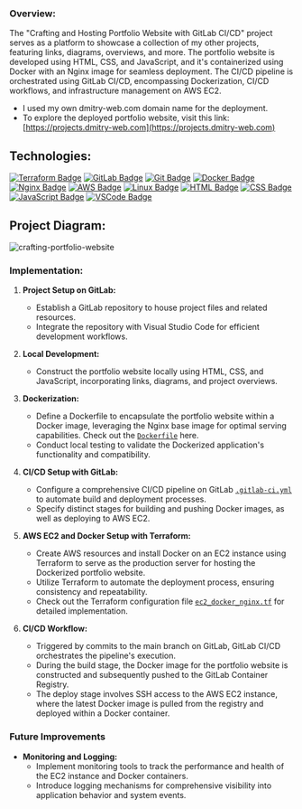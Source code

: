 ### Overview:

The "Crafting and Hosting Portfolio Website with GitLab CI/CD" project serves as a platform to showcase a collection of my other projects, featuring links, diagrams, overviews, and more. The portfolio website is developed using HTML, CSS, and JavaScript, and it's containerized using Docker with an Nginx image for seamless deployment. The CI/CD pipeline is orchestrated using GitLab CI/CD, encompassing Dockerization, CI/CD workflows, and infrastructure management on AWS EC2.

- I used my own dmitry-web.com domain name for the deployment. 
- To explore the deployed portfolio website, visit this link: [https://projects.dmitry-web.com](https://projects.dmitry-web.com)

## Technologies:

  [![Terraform Badge](https://img.shields.io/badge/Terraform-623CE4?style=for-the-badge&logo=terraform&logoColor=white)](#)
  [![GitLab Badge](https://img.shields.io/badge/GitLab-FCA121?style=for-the-badge&logo=gitlab&logoColor=white)](#)
  [![Git Badge](https://img.shields.io/badge/Git-F05032?style=for-the-badge&logo=git&logoColor=white)](#)
  [![Docker Badge](https://img.shields.io/badge/Docker-2496ED?style=for-the-badge&logo=docker&logoColor=white)](#)
  [![Nginx Badge](https://img.shields.io/badge/Nginx-269539?style=for-the-badge&logo=nginx&logoColor=white)](#)
  [![AWS Badge](https://img.shields.io/badge/AWS-232F3E?style=for-the-badge&logo=amazon-aws&logoColor=white)](#)
  [![Linux Badge](https://img.shields.io/badge/Linux-FCC624?style=for-the-badge&logo=linux&logoColor=black)](#)
  [![HTML Badge](https://img.shields.io/badge/HTML5-E34F26?style=for-the-badge&logo=html5&logoColor=white)](#)
  [![CSS Badge](https://img.shields.io/badge/CSS3-1572B6?style=for-the-badge&logo=css3&logoColor=white)](#)
  [![JavaScript Badge](https://img.shields.io/badge/JavaScript-F7DF1E?style=for-the-badge&logo=javascript&logoColor=black)](#)
  [![VSCode Badge](https://img.shields.io/badge/VSCode-007ACC?style=for-the-badge&logo=visual-studio-code&logoColor=white)](#)

## Project Diagram:
![crafting-portfolio-website](https://github.com/DimitryZH/portfolio-website-GitLab-CICD/assets/146372946/f3ce4ae4-e731-4050-8bec-4183bcecf17a)

### Implementation: 

1. **Project Setup on GitLab:**
   - Establish a GitLab repository to house project files and related resources.
   - Integrate the repository with Visual Studio Code for efficient development workflows.

2. **Local Development:**
   - Construct the portfolio website locally using HTML, CSS, and JavaScript, incorporating links, diagrams, and project overviews.

3. **Dockerization:**
   - Define a Dockerfile to encapsulate the portfolio website within a Docker image, leveraging the Nginx base image for optimal serving capabilities. Check out the  [`Dockerfile`](https://github.com/DimitryZH/portfolio-website-GitLab-CICD/blob/main/Dockerfile) here. 
   - Conduct local testing to validate the Dockerized application's functionality and compatibility.

4. **CI/CD Setup with GitLab:**
   - Configure a comprehensive CI/CD pipeline on GitLab [`.gitlab-ci.yml`](https://github.com/DimitryZH/portfolio-website-GitLab-CICD/blob/main/.gitlab-ci.yml)  to automate build and deployment processes.
   - Specify distinct stages for building and pushing Docker images, as well as deploying to AWS EC2.

5. **AWS EC2 and Docker Setup with Terraform:**
    - Create AWS resources and install Docker on an EC2 instance using Terraform to serve as the production server for hosting the Dockerized portfolio website.
   - Utilize Terraform to automate the deployment process, ensuring consistency and repeatability.
   - Check out the Terraform configuration file [`ec2_docker_nginx.tf`](https://github.com/DimitryZH/portfolio-website-GitLab-CICD/blob/main/ec2_docker_nginx.tf) for detailed implementation.


6. **CI/CD Workflow:**
   - Triggered by commits to the main branch on GitLab, GitLab CI/CD orchestrates the pipeline's execution.
   - During the build stage, the Docker image for the portfolio website is constructed and subsequently pushed to the GitLab Container Registry.
   - The deploy stage involves SSH access to the AWS EC2 instance, where the latest Docker image is pulled from the registry and deployed within a Docker container.

### Future Improvements

- **Monitoring and Logging:**
   - Implement monitoring tools to track the performance and health of the EC2 instance and Docker containers.
   - Introduce logging mechanisms for comprehensive visibility into application behavior and system events.




